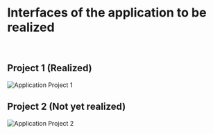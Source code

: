 # Interfaces of the application to be realized
<br/>

## Project 1 (Realized)

![Application Project 1](https://user-images.githubusercontent.com/93558050/224173973-20c18f9e-2d1c-464b-b009-bdd96f1167f3.jpeg)

## Project 2 (Not yet realized)

![Application Project 2](https://user-images.githubusercontent.com/93558050/224175072-12fe0c77-19bb-4f8e-8d84-795bf75ab385.jpeg)
